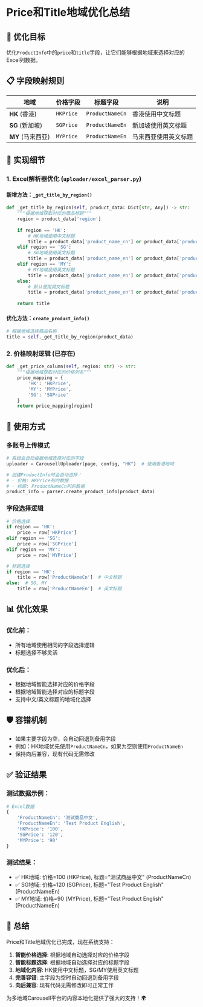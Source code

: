 # Price和Title地域优化总结

## 🎯 优化目标
优化`ProductInfo`中的`price`和`title`字段，让它们能够根据地域来选择对应的Excel列数据。

## 📋 字段映射规则

| 地域 | 价格字段 | 标题字段 | 说明 |
|------|----------|----------|------|
| **HK** (香港) | `HKPrice` | `ProductNameCn` | 香港使用中文标题 |
| **SG** (新加坡) | `SGPrice` | `ProductNameEn` | 新加坡使用英文标题 |
| **MY** (马来西亚) | `MYPrice` | `ProductNameEn` | 马来西亚使用英文标题 |

## 🔧 实现细节

### 1. Excel解析器优化 (`uploader/excel_parser.py`)

#### 新增方法：`_get_title_by_region()`
```python
def _get_title_by_region(self, product_data: Dict[str, Any]) -> str:
    """根据地域获取对应的商品标题"""
    region = product_data['region']
    
    if region == 'HK':
        # HK地域使用中文标题
        title = product_data['product_name_cn'] or product_data['product_name_en']
    elif region == 'SG':
        # SG地域使用英文标题
        title = product_data['product_name_en'] or product_data['product_name_cn']
    elif region == 'MY':
        # MY地域使用英文标题
        title = product_data['product_name_en'] or product_data['product_name_cn']
    else:
        # 默认使用英文标题
        title = product_data['product_name_en'] or product_data['product_name_cn']
    
    return title
```

#### 优化方法：`create_product_info()`
```python
# 根据地域选择商品名称
title = self._get_title_by_region(product_data)
```

### 2. 价格映射逻辑 (已存在)
```python
def _get_price_column(self, region: str) -> str:
    """根据地域获取对应的价格列名"""
    price_mapping = {
        'HK': 'HKPrice',
        'MY': 'MYPrice', 
        'SG': 'SGPrice'
    }
    return price_mapping[region]
```

## 🚀 使用方式

### 多账号上传模式
```python
# 系统会自动根据地域选择对应的字段
uploader = CarousellUploader(page, config, "HK")  # 使用香港地域

# 创建ProductInfo时会自动选择：
# - 价格: HKPrice列的数据
# - 标题: ProductNameCn列的数据
product_info = parser.create_product_info(product_data)
```

### 字段选择逻辑
```python
# 价格选择
if region == 'HK':
    price = row['HKPrice']
elif region == 'SG':
    price = row['SGPrice']
elif region == 'MY':
    price = row['MYPrice']

# 标题选择
if region == 'HK':
    title = row['ProductNameCn']  # 中文标题
else:  # SG, MY
    title = row['ProductNameEn']  # 英文标题
```

## 📊 优化效果

### 优化前：
- 所有地域使用相同的字段选择逻辑
- 标题选择不够灵活

### 优化后：
- 根据地域智能选择对应的价格字段
- 根据地域智能选择对应的标题字段
- 支持中文/英文标题的地域化选择

## 🛡️ 容错机制

- 如果主要字段为空，会自动回退到备用字段
- 例如：HK地域优先使用`ProductNameCn`，如果为空则使用`ProductNameEn`
- 保持向后兼容，现有代码无需修改

## ✅ 验证结果

### 测试数据示例：
```python
# Excel数据
{
    'ProductNameCn': '测试商品中文',
    'ProductNameEn': 'Test Product English',
    'HKPrice': '100',
    'SGPrice': '120',
    'MYPrice': '90'
}
```

### 测试结果：
- ✅ HK地域: 价格=100 (HKPrice), 标题="测试商品中文" (ProductNameCn)
- ✅ SG地域: 价格=120 (SGPrice), 标题="Test Product English" (ProductNameEn)
- ✅ MY地域: 价格=90 (MYPrice), 标题="Test Product English" (ProductNameEn)

## 🎉 总结

Price和Title地域优化已完成，现在系统支持：

1. **智能价格选择**: 根据地域自动选择对应的价格字段
2. **智能标题选择**: 根据地域自动选择对应的标题字段
3. **地域化内容**: HK使用中文标题，SG/MY使用英文标题
4. **完善容错**: 主字段为空时自动回退到备用字段
5. **向后兼容**: 现有代码无需修改即可正常工作

为多地域Carousell平台的内容本地化提供了强大的支持！🌍
